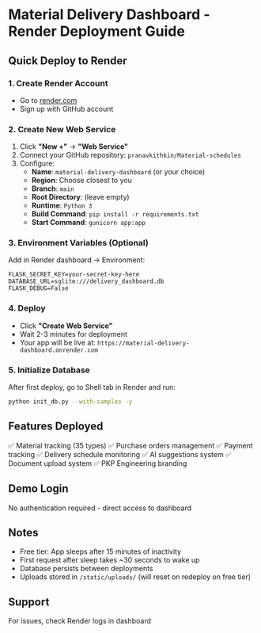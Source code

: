 # Material Delivery Dashboard - Render Deployment Guide

## Quick Deploy to Render

### 1. Create Render Account
- Go to [render.com](https://render.com)
- Sign up with GitHub account

### 2. Create New Web Service
1. Click **"New +"** → **"Web Service"**
2. Connect your GitHub repository: `pranavkithkin/Material-schedules`
3. Configure:
   - **Name**: `material-delivery-dashboard` (or your choice)
   - **Region**: Choose closest to you
   - **Branch**: `main`
   - **Root Directory**: (leave empty)
   - **Runtime**: `Python 3`
   - **Build Command**: `pip install -r requirements.txt`
   - **Start Command**: `gunicorn app:app`

### 3. Environment Variables (Optional)
Add in Render dashboard → Environment:
```
FLASK_SECRET_KEY=your-secret-key-here
DATABASE_URL=sqlite:///delivery_dashboard.db
FLASK_DEBUG=False
```

### 4. Deploy
- Click **"Create Web Service"**
- Wait 2-3 minutes for deployment
- Your app will be live at: `https://material-delivery-dashboard.onrender.com`

### 5. Initialize Database
After first deploy, go to Shell tab in Render and run:
```bash
python init_db.py --with-samples -y
```

## Features Deployed
✅ Material tracking (35 types)
✅ Purchase orders management
✅ Payment tracking
✅ Delivery schedule monitoring
✅ AI suggestions system
✅ Document upload system
✅ PKP Engineering branding

## Demo Login
No authentication required - direct access to dashboard

## Notes
- Free tier: App sleeps after 15 minutes of inactivity
- First request after sleep takes ~30 seconds to wake up
- Database persists between deployments
- Uploads stored in `/static/uploads/` (will reset on redeploy on free tier)

## Support
For issues, check Render logs in dashboard
